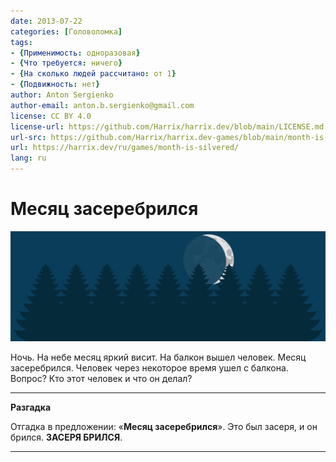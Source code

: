 ```yaml
---
date: 2013-07-22
categories: [Головоломка]
tags:
- {Применимость: одноразовая}
- {Что требуется: ничего}
- {На сколько людей рассчитано: от 1}
- {Подвижность: нет}
author: Anton Sergienko
author-email: anton.b.sergienko@gmail.com
license: CC BY 4.0
license-url: https://github.com/Harrix/harrix.dev/blob/main/LICENSE.md
url-src: https://github.com/Harrix/harrix.dev-games/blob/main/month-is-silvered/month-is-silvered.md
url: https://harrix.dev/ru/games/month-is-silvered/
lang: ru
---
```


# Месяц засеребрился

![Featured image](featured-image.svg)

Ночь. На небе месяц яркий висит. На балкон вышел человек. Месяц засеребрился. Человек через некоторое время ушел с балкона. Вопрос? Кто этот человек и что он делал?

---

**Разгадка** <!-- !details -->

Отгадка в предложении: «**Месяц засеребрился**». Это был засеря, и он брился. **ЗАСЕРЯ БРИЛСЯ**.

---
